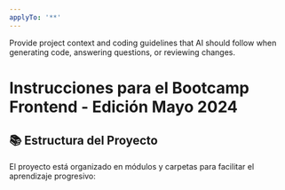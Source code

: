 ```yaml
---
applyTo: '**'
---
```

Provide project context and coding guidelines that AI should follow when generating code, answering questions, or reviewing changes.

# Instrucciones para el Bootcamp Frontend - Edición Mayo 2024

## 📚 Estructura del Proyecto
El proyecto está organizado en módulos y carpetas para facilitar el aprendizaje progresivo:
